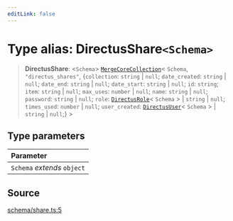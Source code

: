 ```yaml
---
editLink: false
---
```


# Type alias: DirectusShare`<Schema>`

> **DirectusShare**: \<`Schema`\>
> [`MergeCoreCollection`](../../types-1/type-aliases/type-alias.MergeCoreCollection.md)\< `Schema`, `"directus_shares"`,
> \{`collection`: `string` \| `null`; `date_created`: `string` \| `null`; `date_end`: `string` \| `null`; `date_start`:
> `string` \| `null`; `id`: `string`; `item`: `string` \| `null`; `max_uses`: `number` \| `null`; `name`: `string` \|
> `null`; `password`: `string` \| `null`; `role`: [`DirectusRole`](type-alias.DirectusRole.md)\< `Schema` \> \| `string`
> \| `null`; `times_used`: `number` \| `null`; `user_created`: [`DirectusUser`](type-alias.DirectusUser.md)\< `Schema`
> \> \| `string` \| `null`;} \>

## Type parameters

| Parameter                   |
| :-------------------------- |
| `Schema` _extends_ `object` |

## Source

[schema/share.ts:5](https://github.com/directus/directus/blob/7789a6c53/sdk/src/schema/share.ts#L5)
